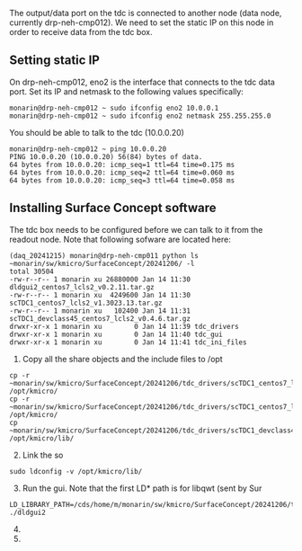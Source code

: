 The output/data port on the tdc is connected to another node (data node, currently drp-neh-cmp012). We need to set the static IP on this node in order to receive data from the tdc box.
## Setting static IP 
On drp-neh-cmp012, eno2 is the interface that connects to the tdc data port. Set its IP and netmask to the following values specifically:
```
monarin@drp-neh-cmp012 ~ sudo ifconfig eno2 10.0.0.1
monarin@drp-neh-cmp012 ~ sudo ifconfig eno2 netmask 255.255.255.0
```
You should be able to talk to the tdc (10.0.0.20)
```
monarin@drp-neh-cmp012 ~ ping 10.0.0.20
PING 10.0.0.20 (10.0.0.20) 56(84) bytes of data.
64 bytes from 10.0.0.20: icmp_seq=1 ttl=64 time=0.175 ms
64 bytes from 10.0.0.20: icmp_seq=2 ttl=64 time=0.060 ms
64 bytes from 10.0.0.20: icmp_seq=3 ttl=64 time=0.058 ms
```
## Installing Surface Concept software
The tdc box needs to be configured before we can talk to it from the readout node. 
Note that following sofware are located here:
```
(daq_20241215) monarin@drp-neh-cmp011 python ls ~monarin/sw/kmicro/SurfaceConcept/20241206/ -l
total 30504
-rw-r--r-- 1 monarin xu 26880000 Jan 14 11:30 dldgui2_centos7_lcls2_v0.2.11.tar.gz
-rw-r--r-- 1 monarin xu  4249600 Jan 14 11:30 scTDC1_centos7_lcls2_v1.3023.13.tar.gz
-rw-r--r-- 1 monarin xu   102400 Jan 14 11:31 scTDC1_devclass45_centos7_lcls2_v0.4.6.tar.gz
drwxr-xr-x 1 monarin xu        0 Jan 14 11:39 tdc_drivers
drwxr-xr-x 1 monarin xu        0 Jan 14 11:40 tdc_gui
drwxr-xr-x 1 monarin xu        0 Jan 14 11:41 tdc_ini_files
```
1. Copy all the share objects and the include files to /opt
```
cp -r ~monarin/sw/kmicro/SurfaceConcept/20241206/tdc_drivers/scTDC1_centos7_lcls2_v1.3023.13/include /opt/kmicro/
cp -r ~monarin/sw/kmicro/SurfaceConcept/20241206/tdc_drivers/scTDC1_centos7_lcls2_v1.3023.13/lib /opt/kmicro/
cp ~monarin/sw/kmicro/SurfaceConcept/20241206/tdc_drivers/scTDC1_devclass45_centos7_lcls2_v1.3023.13/* /opt/kmicro/lib/
```
2. Link the so
```
sudo ldconfig -v /opt/kmicro/lib/
```
3. Run the gui. Note that the first LD* path is for libqwt (sent by Sur
```
LD_LIBRARY_PATH=/cds/home/m/monarin/sw/kmicro/SurfaceConcept/20241206/tdc_gui/dldgui2_centos7_lcls2_v0.2.11:$CONDA_PREFIX/lib ./dldgui2
```
4. 
5. 

